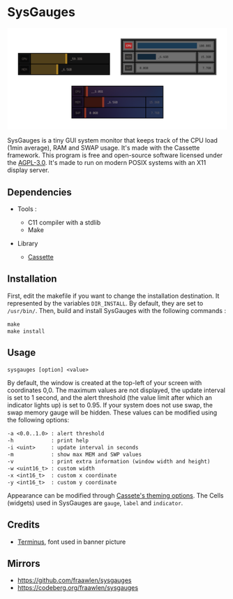 SysGauges
=========

<p align="center"><img src="./extras/banner.png"></p>

SysGauges is a tiny GUI system monitor that keeps track of the CPU load (1min average), RAM and SWAP usage. It's made with the Cassette framework. This program is free and open-source software licensed under the [AGPL-3.0](https://www.gnu.org/licenses/agpl-3.0.html). It's made to run on modern POSIX systems with an X11 display server.

Dependencies
------------

- Tools :

	- C11 compiler with a stdlib
	- Make

- Library

	- [Cassette](/../../../../fraawlen/cassette) 

Installation
------------

First, edit the makefile if you want to change the installation destination. It represented by the variables `DIR_INSTALL`. By default, they are set to `/usr/bin/`. Then, build and install SysGauges with the following commands :

```
make
make install
```

Usage
-----

```
sysgauges [option] <value>
```

By default, the window is created at the top-left of your screen with coordinates 0,0. The maximum values are not displayed, the update interval is set to 1 second, and the alert threshold (the value limit after which an indicator lights up) is set to 0.95. If your system does not use swap, the swap memory gauge will be hidden. These values can be modified using the following options:

```
-a <0.0..1.0> : alert threshold
-h            : print help
-i <uint>     : update interval in seconds
-m            : show max MEM and SWP values
-v            : print extra information (window width and height)
-w <uint16_t> : custom width
-x <int16_t>  : custom x coordinate
-y <int16_t>  : custom y coordinate
```
Appearance can be modified through [Cassete's theming options](https://github.com/fraawlen/cassette/blob/trunk/dg.conf). The Cells (widgets) used in SysGauges are `gauge`, `label` and `indicator`.

Credits
-------

- [Terminus](https://terminus-font.sourceforge.net/), font used in banner picture

Mirrors
-------

- https://github.com/fraawlen/sysgauges
- https://codeberg.org/fraawlen/sysgauges

